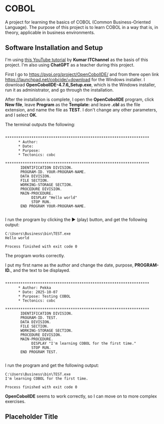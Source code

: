 # COBOL

A project for learning the basics of COBOL (Common Business-Oriented Language). The purpose of this project is to learn COBOL in a way that is, in theory, applicable in business environments.


## Software Installation and Setup

I'm using [this YouTube tutorial](https://www.youtube.com/watch?v=LImuEAmVkIw) by **Kumar ITChannel** as the basis of this project. I'm also using **ChatGPT** as a teacher during this project.

First I go to https://pypi.org/project/OpenCobolIDE/ and from there open link https://launchpad.net/cobcide/+download for the Windows installer. I download **OpenCobolIDE-4.7.6_Setup.exe**, which is the Windows installer, run it as administrator, and go through the installation.

After the installation is complete, I open the **OpenCobolIDE** program, click **New file**, leave **Program** as the **Template:** and leave **.cbl** as the file extension, and name the file as **TEST**. I don't change any other parameters, and I select **OK**.

The terminal outputs the following:

```
      ******************************************************************
      * Author:
      * Date:
      * Purpose:
      * Tectonics: cobc
      ******************************************************************
       IDENTIFICATION DIVISION.
       PROGRAM-ID. YOUR-PROGRAM-NAME.
       DATA DIVISION.
       FILE SECTION.
       WORKING-STORAGE SECTION.
       PROCEDURE DIVISION.
       MAIN-PROCEDURE.
            DISPLAY "Hello world"
            STOP RUN.
       END PROGRAM YOUR-PROGRAM-NAME.


```

I run the program by clicking the ▶️ (play) button, and get the following output:

```
C:\Users\Business\bin\TEST.exe 
Hello world

Process finished with exit code 0
```

The program works correctly.

I put my first name as the author and change the date, purpose, **PROGRAM-ID.**, and the text to be displayed.

```
      ******************************************************************
      * Author: Pekka
      * Date: 2025-10-07
      * Purpose: Testing COBOL
      * Tectonics: cobc
      ******************************************************************
       IDENTIFICATION DIVISION.
       PROGRAM-ID. TEST.
       DATA DIVISION.
       FILE SECTION.
       WORKING-STORAGE SECTION.
       PROCEDURE DIVISION.
       MAIN-PROCEDURE.
            DISPLAY "I'm learning COBOL for the first time."
            STOP RUN.
       END PROGRAM TEST.


```

I run the program and get the following output:

```
C:\Users\Business\bin\TEST.exe 
I'm learning COBOL for the first time.

Process finished with exit code 0
```

**OpenCobolIDE** seems to work correctly, so I can move on to more complex exercises.


## Placeholder Title
